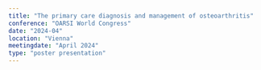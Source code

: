```yaml
---
title: "The primary care diagnosis and management of osteoarthritis"
conference: "OARSI World Congress"
date: "2024-04"
location: "Vienna"
meetingdate: "April 2024"
type: "poster presentation"
---
```

